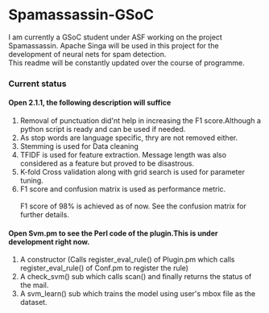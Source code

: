 # Spamassassin-GSoC
I am currently a GSoC student under ASF working on the project Spamassassin. Apache Singa will be used in this project for the development of neural nets for spam detection. </br> 
This readme will be constantly updated over the course of programme.</br>
### Current status</br>
#### Open 2.1.1, the following description will suffice</br>
1. Removal of punctuation did'nt help in increasing the F1 score.Although a python script is ready and can be used if needed.</br>
2. As stop words are language specific, thry are not removed either.</br>
3. Stemming is used for Data cleaning</br>
4. TFIDF is used for feature extraction. Message length was also considered as a feature but proved to be disastrous.</br>
5. K-fold Cross validation along with grid search is used for parameter tuning.</br>
6. F1 score and confusion matrix is used as performance metric.</br></br>
F1 score of 98% is achieved as of now. See the confusion matrix for further details.</br>
#### Open Svm.pm to see the Perl code of the plugin.This is under development right now.</br>
1. A constructor (Calls register_eval_rule() of Plugin.pm which calls register_eval_rule() of Conf.pm to register the rule)</br>
2. A check_svm() sub which calls scan() and finally returns the status of the mail.</br>
3. A svm_learn() sub which trains the model using user's mbox file as the dataset.</br>
